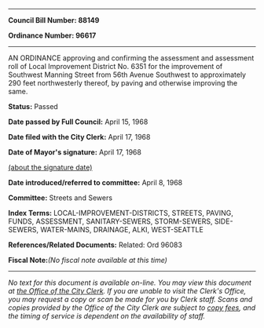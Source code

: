 

********

**Council Bill Number: 88149**
   
**Ordinance Number: 96617**
********

 AN ORDINANCE approving and confirming the assessment and assessment roll of Local Improvement District No. 6351 for the improvement of Southwest Manning Street from 56th Avenue Southwest to approximately 290 feet northwesterly thereof, by paving and otherwise improving the same.

**Status:** Passed
   
**Date passed by Full Council:** April 15, 1968
   
**Date filed with the City Clerk:** April 17, 1968
   
**Date of Mayor's signature:** April 17, 1968
   
[(about the signature date)](/~public/approvaldate.htm)
   
   
   
**Date introduced/referred to committee:** April 8, 1968
   
**Committee:** Streets and Sewers
   
   
**Index Terms:** LOCAL-IMPROVEMENT-DISTRICTS, STREETS, PAVING, FUNDS, ASSESSMENT, SANITARY-SEWERS, STORM-SEWERS, SIDE-SEWERS, WATER-MAINS, DRAINAGE, ALKI, WEST-SEATTLE

**References/Related Documents:** Related: Ord 96083

**Fiscal Note:**_(No fiscal note available at this time)_
********

_No text for this document is available on-line. You may view this document at [the Office of the City Clerk](http://www.seattle.gov/leg/clerk/contactUs.htm). If you are unable to visit the Clerk's Office, you may request a copy or scan be made for you by Clerk staff. Scans and copies provided by the Office of the City Clerk are subject to [copy fees](http://clerk.seattle.gov/~public/clerkfees.htm), and the timing of service is dependent on the availability of staff._

